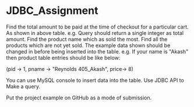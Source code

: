 # JDBC_Assignment

Find the total amount to be paid at the time of checkout for a particular cart. As shown in above table. e.g. Query should return a single integer as total amount.
Find the product name which as sold the most.
Find all the products which are not yet sold.
The example data shown should be changed in before being inserted into the table. e.g.
If your name is "Akash" then product table entries should be like below:

(pid -> 1, pname -> "Reynolds 405_Akash", price-> 8)

You can use MySQL console to insert data into the table. Use JDBC API to Make a query.

Put the project example on GitHub as a mode of submission.
